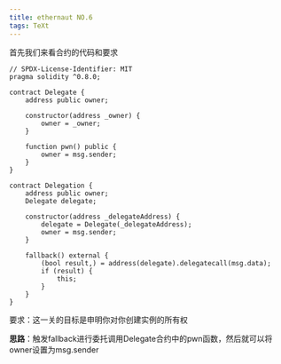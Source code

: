```yaml
---
title: ethernaut NO.6
tags: TeXt
---
```


首先我们来看合约的代码和要求

```solidity
// SPDX-License-Identifier: MIT
pragma solidity ^0.8.0;

contract Delegate {
    address public owner;

    constructor(address _owner) {
        owner = _owner;
    }

    function pwn() public {
        owner = msg.sender;
    }
}

contract Delegation {
    address public owner;
    Delegate delegate;

    constructor(address _delegateAddress) {
        delegate = Delegate(_delegateAddress);
        owner = msg.sender;
    }

    fallback() external {
        (bool result,) = address(delegate).delegatecall(msg.data);
        if (result) {
            this;
        }
    }
}

```

要求：这一关的目标是申明你对你创建实例的所有权

**思路**：触发fallback进行委托调用Delegate合约中的pwn函数，然后就可以将owner设置为msg.sender